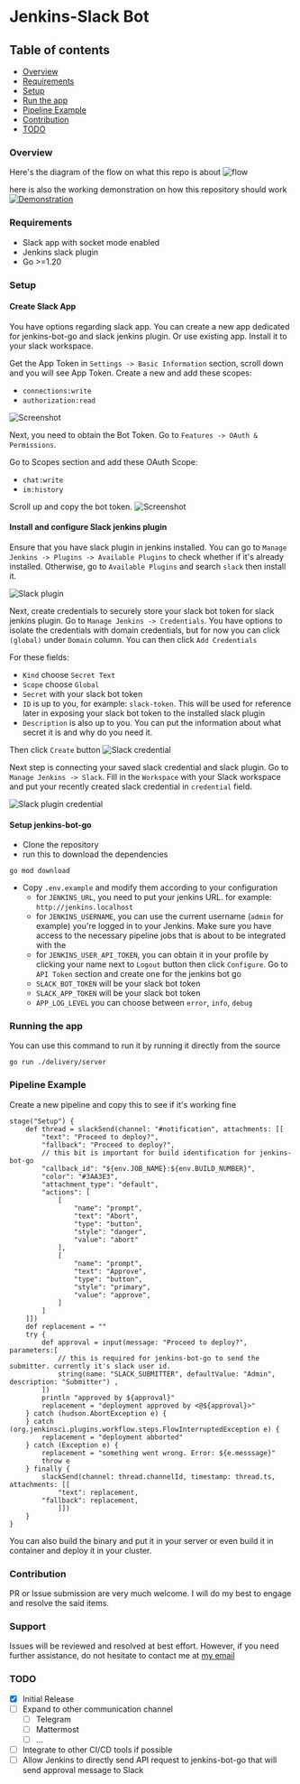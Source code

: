 # Jenkins-Slack Bot 

## Table of contents
- [Overview](#overview)
- [Requirements](#requirements)
- [Setup](#setup)
- [Run the app](#running-the-app)
- [Pipeline Example](#pipeline-example)
- [Contribution](#contribution)
- [TODO](#todo)

### Overview

Here's the diagram of the flow on what this repo is about
![flow](./screenshots/jenkins-bot-architecture.drawio.svg)

here is also the working demonstration on how this repository should work
[![Demonstration](https://img.youtube.com/vi/kbix7WRzgLI/0.jpg)](https://youtu.be/kbix7WRzgLI)

### Requirements
- Slack app with socket mode enabled
- Jenkins slack plugin
- Go >=1.20

### Setup
#### Create Slack App 

You have options regarding slack app. You can create a new app dedicated for jenkins-bot-go and slack jenkins plugin. Or use existing app. Install it to your slack workspace.

Get the App Token in `Settings -> Basic Information` section, scroll down and you will see App Token. Create a new and add these scopes:
- `connections:write`
- `authorization:read`

![Screenshot](./screenshots/1-slack-app-token.png?raw=true "Slack App Token")

Next, you need to obtain the Bot Token. Go to `Features -> OAuth & Permissions`. 

Go to Scopes section and add these OAuth Scope:
- `chat:write`
- `im:history`

Scroll up and copy the bot token.
![Screenshot](./screenshots/2-slack-bot-token.png?raw=true "Slack bot token")

#### Install and configure Slack jenkins plugin 

Ensure that you have slack plugin in jenkins installed. You can go to `Manage Jenkins -> Plugins -> Available Plugins` to check whether if it's already installed.
Otherwise, go to  `Available Plugins` and search `slack` then install it.

![Slack plugin](./screenshots/3-install-slack-jenkins-plugin.png?raw=true "Slack plugin")

Next, create credentials to securely store your slack bot token for slack jenkins plugin.
Go to `Manage Jenkins -> Credentials`. You have options to isolate the credentials with domain credentials, but for now you can click `(global)` under `Domain` column. 
You can then click `Add Credentials`

For these fields:
- `Kind` choose `Secret Text`
- `Scope` choose `Global`
- `Secret` with your slack bot token
- `ID` is up to you, for example: `slack-token`. This will be used for reference later in exposing your slack bot token to the installed slack plugin
- `Description` is also up to you. You can put the information about what secret it is and why do you need it. 

Then click `Create` button
![Slack credential](./screenshots/4-create-slack-credential.png?raw=true)

Next step is connecting your saved slack credential and slack plugin. Go to `Manage Jenkins -> Slack`. 
Fill in the `Workspace` with your Slack workspace and put your recently created slack credential in `credential` field.

![Slack plugin credential](./screenshots/5-configure-slack-credentials.png?raw=true)

#### Setup jenkins-bot-go
- Clone the repository
- run this to download the dependencies
```shell
go mod download
```
- Copy `.env.example` and modify them according to your configuration
  - for `JENKINS_URL`, you need to put your jenkins URL. for example: `http://jenkins.localhost`
  - for `JENKINS_USERNAME`, you can use the current username (`admin` for example) you're logged in to your Jenkins. Make sure you have access to the necessary pipeline jobs that is about to be integrated with the 
  - for `JENKINS_USER_API_TOKEN`, you can obtain it in your profile by clicking your name next to `Logout` button then click `Configure`. Go to `API Token` section and create one for the jenkins bot go 
  - `SLACK_BOT_TOKEN` will be your slack bot token
  - `SLACK_APP_TOKEN` will be your slack bot token
  - `APP_LOG_LEVEL` you can choose between `error`, `info`, `debug`

### Running the app

You can use this command to run it by running it directly from the source
```shell
go run ./delivery/server
```

### Pipeline Example

Create a new pipeline and copy this to see if it's working fine

```
stage("Setup") {
    def thread = slackSend(channel: "#notification", attachments: [[
        "text": "Proceed to deploy?",
        "fallback": "Proceed to deploy?",
        // this bit is important for build identification for jenkins-bot-go
        "callback_id": "${env.JOB_NAME}:${env.BUILD_NUMBER}", 
        "color": "#3AA3E3",
        "attachment_type": "default",
        "actions": [
            [
                "name": "prompt",
                "text": "Abort",
                "type": "button",
                "style": "danger",
                "value": "abort"
            ],
            [
                "name": "prompt",
                "text": "Approve",
                "type": "button",
                "style": "primary",
                "value": "approve",
            ]
        ]
    ]])
    def replacement = ""
    try {
        def approval = input(message: "Proceed to deploy?", parameters:[
            // this is required for jenkins-bot-go to send the submitter. currently it's slack user id. 
            string(name: "SLACK_SUBMITTER", defaultValue: "Admin", description: "Submitter") , 
        ])
        println "approved by ${approval}"
        replacement = "deployment approved by <@${approval}>"
    } catch (hudson.AbortException e) {
    } catch (org.jenkinsci.plugins.workflow.steps.FlowInterruptedException e) {
        replacement = "deployment abborted"
    } catch (Exception e) {
        replacement = "something went wrong. Error: ${e.messsage}"
        throw e
    } finally {
        slackSend(channel: thread.channelId, timestamp: thread.ts, attachments: [[
            "text": replacement,
        "fallback": replacement,
            ]])
    }
}
```

You can also build the binary and put it in your server or even build it in container and deploy it in your cluster. 

### Contribution

PR or Issue submission are very much welcome. I will do my best to engage and resolve the said items.

### Support

Issues will be reviewed and resolved at best effort. 
However, if you need further assistance, do not hesitate to contact me at [my email](mailto:mgufronefendi@gmail.com)

### TODO

- [x] Initial Release
- [ ] Expand to other communication channel
  - [ ] Telegram
  - [ ] Mattermost
  - [ ] ...
- [ ] Integrate to other CI/CD tools if possible
- [ ] Allow Jenkins to directly send API request to jenkins-bot-go that will send approval message to Slack
